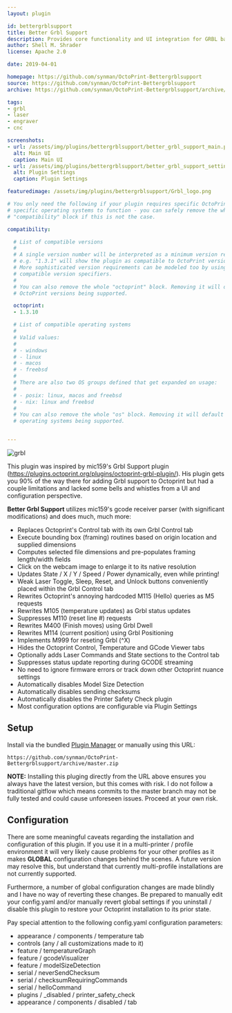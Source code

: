```yaml
---
layout: plugin

id: bettergrblsupport
title: Better Grbl Support
description: Provides core functionality and UI integration for GRBL based engravers and CNC machines
author: Shell M. Shrader
license: Apache 2.0

date: 2019-04-01

homepage: https://github.com/synman/OctoPrint-Bettergrblsupport
source: https://github.com/synman/OctoPrint-Bettergrblsupport
archive: https://github.com/synman/OctoPrint-Bettergrblsupport/archive/master.zip

tags:
- grbl
- laser
- engraver
- cnc

screenshots:
- url: /assets/img/plugins/bettergrblsupport/better_grbl_support_main.png
  alt: Main UI
  caption: Main UI
- url: /assets/img/plugins/bettergrblsupport/better_grbl_support_settings.png
  alt: Plugin Settings
  caption: Plugin Settings

featuredimage: /assets/img/plugins/bettergrblsupport/Grbl_logo.png

# You only need the following if your plugin requires specific OctoPrint versions or
# specific operating systems to function - you can safely remove the whole
# "compatibility" block if this is not the case.

compatibility:

  # List of compatible versions
  #
  # A single version number will be interpreted as a minimum version requirement,
  # e.g. "1.3.1" will show the plugin as compatible to OctoPrint versions 1.3.1 and up.
  # More sophisticated version requirements can be modeled too by using PEP440
  # compatible version specifiers.
  #
  # You can also remove the whole "octoprint" block. Removing it will default to all
  # OctoPrint versions being supported.

  octoprint:
  - 1.3.10

  # List of compatible operating systems
  #
  # Valid values:
  #
  # - windows
  # - linux
  # - macos
  # - freebsd
  #
  # There are also two OS groups defined that get expanded on usage:
  #
  # - posix: linux, macos and freebsd
  # - nix: linux and freebsd
  #
  # You can also remove the whole "os" block. Removing it will default to all
  # operating systems being supported.


---
```


![grbl](https://raw.githubusercontent.com/gnea/gnea-Media/master/Grbl%20Logo/Grbl%20Logo%20250px.png)

This plugin was inspired by mic159's Grbl Support plugin (https://plugins.octoprint.org/plugins/octoprint-grbl-plugin/).  His plugin gets you 90% of the way there for adding Grbl support to Octoprint but had a couple limitations and lacked some bells and whistles from a UI and configuration perspective.

**Better Grbl Support** utilizes mic159's gcode receiver parser (with significant modifications) and does much, much more:

* Replaces Octoprint's Control tab with its own Grbl Control tab
* Execute bounding box (framing) routines based on origin location and supplied dimensions
* Computes selected file dimensions and pre-populates framing length/width fields
* Click on the webcam image to enlarge it to its native resolution
* Updates State / X / Y / Speed / Power dynamically, even while printing!
* Weak Laser Toggle, Sleep, Reset, and Unlock buttons conveniently placed within the Grbl Control tab
* Rewrites Octoprint's annoying hardcoded M115 (Hello) queries as M5 requests
* Rewrites M105 (temperature updates) as Grbl status updates
* Suppresses M110 (reset line #) requests
* Rewrites M400 (Finish moves) using Grbl Dwell
* Rewrites M114 (current position) using Grbl Positioning
* Implements M999 for reseting Grbl (^X)
* Hides the Octoprint Control, Temperature and GCode Viewer tabs
* Optionally adds Laser Commands and State sections to the Control tab
* Suppresses status update reporting during GCODE streaming
* No need to ignore firmware errors or track down other Octoprint nuance settings
* Automatically disables Model Size Detection
* Automatically disables sending checksums
* Automatically disables the Printer Safety Check plugin
* Most configuration options are configurable via Plugin Settings

## Setup

Install via the bundled [Plugin Manager](https://github.com/foosel/OctoPrint/wiki/Plugin:-Plugin-Manager)
or manually using this URL:

    https://github.com/synman/OctoPrint-Bettergrblsupport/archive/master.zip

**NOTE:** Installing this pluging directly from the URL above ensures you always have the latest version, but this comes with risk.  I do not follow a traditional gitflow which means commits to the master branch may not be fully tested and could cause unforeseen issues. Proceed at your own risk.  

## Configuration

There are some meaningful caveats regarding the installation and configuration of this plugin.  If you use it in a multi-printer / profile environment it will very likely cause problems for your other profiles as it makes **GLOBAL** configuration changes behind the scenes.  A future version may resolve this, but understand that currently multi-profile installations are not currently supported.

Furthermore, a number of global configuration changes are made blindly and I have no way of reverting these changes.  Be prepared to manually edit your config.yaml and/or manually revert global settings if you uninstall / disable this plugin to restore your Octoprint installation to its prior state.

Pay special attention to the following config.yaml configuration parameters:

* appearance / components / temperature tab
* controls (any / all customizations made to it)
* feature / temperatureGraph
* feature / gcodeVisualizer
* feature / modelSizeDetection
* serial / neverSendChecksum
* serial / checksumRequiringCommands
* serial / helloCommand
* plugins / _disabled / printer_safety_check
* appearance / components / disabled / tab
